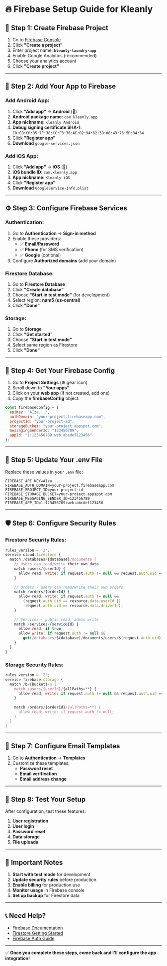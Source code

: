 # 🔥 **Firebase Setup Guide for Kleanly**

## 🚀 **Step 1: Create Firebase Project**

1. Go to [Firebase Console](https://console.firebase.google.com/)
2. Click **"Create a project"**
3. Enter project name: **`kleanly-laundry-app`**
4. Enable Google Analytics (recommended)
5. Choose your analytics account
6. Click **"Create project"**

---

## 📱 **Step 2: Add Your App to Firebase**

### **Add Android App:**
1. Click **"Add app"** → **Android** (🤖)
2. **Android package name**: `com.kleanly.app`
3. **App nickname**: `Kleanly Android`
4. **Debug signing certificate SHA-1**: `E8:CB:C0:05:7F:38:CC:F3:36:AE:D2:94:62:38:08:43:76:5D:34:54`
5. Click **"Register app"**
6. **Download** `google-services.json`

### **Add iOS App:**
1. Click **"Add app"** → **iOS** (🍎)
2. **iOS bundle ID**: `com.kleanly.app`
3. **App nickname**: `Kleanly iOS`
4. Click **"Register app"**
5. **Download** `GoogleService-Info.plist`

---

## ⚙️ **Step 3: Configure Firebase Services**

### **Authentication:**
1. Go to **Authentication** → **Sign-in method**
2. Enable these providers:
   - ✅ **Email/Password**
   - ✅ **Phone** (for SMS verification)
   - ✅ **Google** (optional)
3. Configure **Authorized domains** (add your domain)

### **Firestore Database:**
1. Go to **Firestore Database**
2. Click **"Create database"**
3. Choose **"Start in test mode"** (for development)
4. Select region: **nam5 (us-central)**
5. Click **"Done"**

### **Storage:**
1. Go to **Storage**
2. Click **"Get started"**
3. Choose **"Start in test mode"**
4. Select same region as Firestore
5. Click **"Done"**

---

## 🔑 **Step 4: Get Your Firebase Config**

1. Go to **Project Settings** (⚙️ gear icon)
2. Scroll down to **"Your apps"**
3. Click on your **web app** (if not created, add one)
4. Copy the **firebaseConfig** object:

```javascript
const firebaseConfig = {
  apiKey: "AIza...",
  authDomain: "your-project.firebaseapp.com",
  projectId: "your-project-id",
  storageBucket: "your-project.appspot.com",
  messagingSenderId: "123456789",
  appId: "1:123456789:web:abcdef123456"
};
```

---

## 📝 **Step 5: Update Your .env File**

Replace these values in your `.env` file:

```env
FIREBASE_API_KEY=AIza...
FIREBASE_AUTH_DOMAIN=your-project.firebaseapp.com
FIREBASE_PROJECT_ID=your-project-id
FIREBASE_STORAGE_BUCKET=your-project.appspot.com
FIREBASE_MESSAGING_SENDER_ID=123456789
FIREBASE_APP_ID=1:123456789:web:abcdef123456
```

---

## 🛡️ **Step 6: Configure Security Rules**

### **Firestore Security Rules:**
```javascript
rules_version = '2';
service cloud.firestore {
  match /databases/{database}/documents {
    // Users can read/write their own data
    match /users/{userId} {
      allow read, write: if request.auth != null && request.auth.uid == userId;
    }
    
    // Orders - users can read/write their own orders
    match /orders/{orderId} {
      allow read, write: if request.auth != null && 
        (request.auth.uid == resource.data.userId || 
         request.auth.uid == resource.data.driverId);
    }
    
    // Services - public read, admin write
    match /services/{serviceId} {
      allow read: if true;
      allow write: if request.auth != null && 
        get(/databases/$(database)/documents/users/$(request.auth.uid)).data.role == 'admin';
    }
  }
}
```

### **Storage Security Rules:**
```javascript
rules_version = '2';
service firebase.storage {
  match /b/{bucket}/o {
    match /users/{userId}/{allPaths=**} {
      allow read, write: if request.auth != null && request.auth.uid == userId;
    }
    
    match /orders/{orderId}/{allPaths=**} {
      allow read, write: if request.auth != null;
    }
  }
}
```

---

## 📧 **Step 7: Configure Email Templates**

1. Go to **Authentication** → **Templates**
2. Customize these templates:
   - **Password reset**
   - **Email verification**
   - **Email address change**

---

## 🧪 **Step 8: Test Your Setup**

After configuration, test these features:
1. **User registration**
2. **User login**
3. **Password reset**
4. **Data storage**
5. **File uploads**

---

## 🚨 **Important Notes**

1. **Start with test mode** for development
2. **Update security rules** before production
3. **Enable billing** for production use
4. **Monitor usage** in Firebase console
5. **Set up backup** for Firestore data

---

## 📞 **Need Help?**

- [Firebase Documentation](https://firebase.google.com/docs)
- [Firestore Getting Started](https://firebase.google.com/docs/firestore/quickstart)
- [Firebase Auth Guide](https://firebase.google.com/docs/auth)

---

✅ **Once you complete these steps, come back and I'll configure the app integration!**
